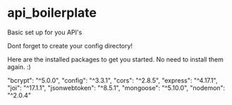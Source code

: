 # api_boilerplate
Basic set up for you API's

Dont forget to create your config directory!

Here are the installed packages to get you started. No need to install them again.  :)

"bcrypt": "^5.0.0",
"config": "^3.3.1",
"cors": "^2.8.5",
"express": "^4.17.1",
"joi": "^17.1.1",
"jsonwebtoken": "^8.5.1",
"mongoose": "^5.10.0",
"nodemon": "^2.0.4"

